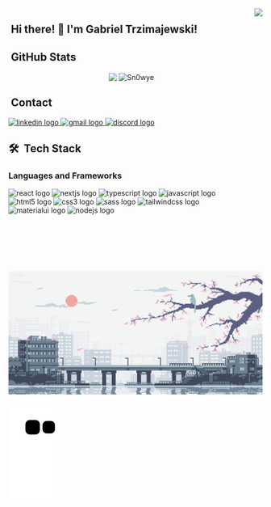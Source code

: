 <img align="right" height="520em" src="https://user-images.githubusercontent.com/95551770/168335458-1aa98621-3534-4495-9916-77a7bc767a59.png" />

## &nbsp;Hi there! 👋 I'm Gabriel Trzimajewski!

<!-- <img src="https://user-images.githubusercontent.com/95551770/172956447-e39e56b8-2de0-494b-adcf-2e3d3209800e.png" width="350rem" /> -->


## &nbsp;GitHub Stats
<div align="center">
  <img align="center" height="180em" src="https://github-readme-stats.vercel.app/api/top-langs/?username=Sn0wye&layout=compact&langs_count=7&theme=midnight-purple"/>

  <img align="center" src="https://github-readme-streak-stats.herokuapp.com/?user=Sn0wye&theme=midnight-purple" alt="Sn0wye" />
</div>

## &nbsp;Contact 
<div align="left">
  <a href="https://linkedin.com/in/gabriel-trzimajewski" target="_blank">
    <img src="https://raw.githubusercontent.com/maurodesouza/profile-readme-generator/master/src/assets/icons/social/linkedin/default.svg" width="52" height="40" alt="linkedin logo"  />
  </a>
  <a href="mailto:gabrielsnowye@gmail.com" target="_blank">
    <img src="https://raw.githubusercontent.com/maurodesouza/profile-readme-generator/master/src/assets/icons/social/gmail/default.svg" width="52" height="40" alt="gmail logo"  />
  </a>
  <a href="https://discordapp.com/users/825880323766222898" target="_blank">
    <img src="https://raw.githubusercontent.com/maurodesouza/profile-readme-generator/master/src/assets/icons/social/discord/default.svg" width="52" height="40" alt="discord logo"  />
  </a>
</div>

## 🛠 &nbsp;Tech Stack

### Languages and Frameworks
 <div align="left">
  <img src="https://cdn.jsdelivr.net/gh/devicons/devicon/icons/react/react-original.svg" height="50" width="62" alt="react logo"  />
  <img src="https://cdn.jsdelivr.net/gh/devicons/devicon/icons/nextjs/nextjs-line.svg" height="50" width="62" alt="nextjs logo"  />
  <img src="https://cdn.jsdelivr.net/gh/devicons/devicon/icons/typescript/typescript-original.svg" height="50" width="62" alt="typescript logo"  />
  <img src="https://cdn.jsdelivr.net/gh/devicons/devicon/icons/javascript/javascript-plain.svg" height="50" width="62" alt="javascript logo"  />
  <img src="https://cdn.jsdelivr.net/gh/devicons/devicon/icons/html5/html5-original.svg" height="50" width="62" alt="html5 logo"  />
  <img src="https://cdn.jsdelivr.net/gh/devicons/devicon/icons/css3/css3-original.svg" height="50" width="62" alt="css3 logo"  />
  <img src="https://cdn.jsdelivr.net/gh/devicons/devicon/icons/sass/sass-original.svg" height="50" width="62" alt="sass logo"  />
  <img src="https://cdn.jsdelivr.net/gh/devicons/devicon/icons/tailwindcss/tailwindcss-plain.svg" height="50" width="62" alt="tailwindcss logo"  />
  <img src="https://cdn.jsdelivr.net/gh/devicons/devicon/icons/materialui/materialui-original.svg" height="50" width="62" alt="materialui logo"  />
  <img src="https://cdn.jsdelivr.net/gh/devicons/devicon/icons/nodejs/nodejs-original.svg" height="50" width="62" alt="nodejs logo"  />
</div>
  
<br/>
  
<div> 

  <img src="https://github.com/Sn0wye/Sn0wye/blob/main/img/Japan.gif">
  
  ![Snake animation](https://github.com/Sn0wye/Sn0wye/blob/output/github-contribution-grid-snake.svg)
  
</div>


